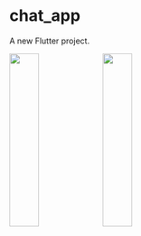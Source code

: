 # chat_app

A new Flutter project.

<img src="https://github.com/user-attachments/assets/ec99ce73-0258-4945-8324-ff3457a21768" height=28% width=32%>
    <img src="https://github.com/user-attachments/assets/86fb44a3-3d4b-46d0-9d6c-d3cc8834d5bf" height=28% width=32%>

